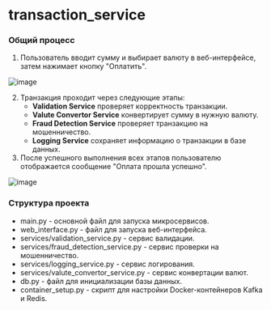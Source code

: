 # transaction_service
### Общий процесс
1. Пользователь вводит сумму и выбирает валюту в веб-интерфейсе, затем нажимает кнопку "Оплатить".

![image](https://github.com/user-attachments/assets/0b76fac8-0b3d-4316-b958-f97a3f6e6ceb)

2. Транзакция проходит через следующие этапы:
   - **Validation Service** проверяет корректность транзакции.
   - **Valute Convertor Service** конвертирует сумму в нужную валюту.
   - **Fraud Detection Service** проверяет транзакцию на мошенничество.
   - **Logging Service** сохраняет информацию о транзакции в базе данных.
3. После успешного выполнения всех этапов пользователю отображается сообщение "Оплата прошла успешно".

![image](https://github.com/user-attachments/assets/00408592-ae85-4d8c-84fe-130d904fc900)

### Структура проекта
  - main.py - основной файл для запуска микросервисов.
  - web_interface.py - файл для запуска веб-интерфейса.
  - services/validation_service.py - сервис валидации.
  - services/fraud_detection_service.py - сервис проверки на мошенничество.
  - services/logging_service.py - сервис логирования.
  - services/valute_convertor_service.py - сервис конвертации валют.
  - db.py - файл для инициализации базы данных.
  - container_setup.py - скрипт для настройки Docker-контейнеров Kafka и Redis.
